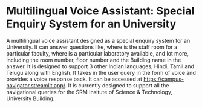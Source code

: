 # Multilingual Voice Assistant: Special Enquiry System for an University
A multilingual voice assistant designed as a special enquiry system for an University. It can answer questions like, where is the staff room for a particular faculty, where is a particular laboratory available, and lot more, including the room number, floor number and the Building name in the answer. It is designed to support 3 other Indian languages, Hindi, Tamil and Telugu along with English. It takes in the user query in the form of voice and provides a voice response back. It can be accessed at https://campus-navigator.streamlit.app/. It is currently designed to support all the navigational queries for the SRM Insitute of Science & Technology, University Building.
